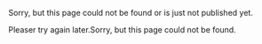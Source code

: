 Sorry, but this page could not be found or is just not published yet.

Pleaser try again later.Sorry, but this page could not be found.
